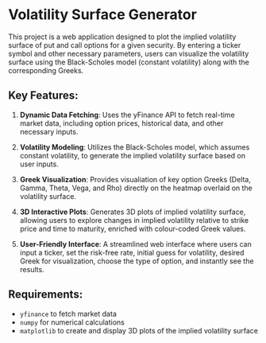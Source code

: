 # Volatility Surface Generator

This project is a web application designed to plot the implied volatility surface of put and call options for a given security. By entering a ticker symbol and other necessary parameters, users can visualize the volatility surface using the Black-Scholes model (constant volatility) along with the corresponding Greeks.

## Key Features:
1. **Dynamic Data Fetching**: Uses the yFinance API to fetch real-time market data, including option prices, historical data, and other necessary inputs.

2. **Volatility Modeling**: Utilizes the Black-Scholes model, which assumes constant volatility, to generate the implied volatility surface based on user inputs.

3. **Greek Visualization**: Provides visualiation of key option Greeks (Delta, Gamma, Theta, Vega, and Rho) directly on the heatmap overlaid on the volatility surface. 

4. **3D Interactive Plots**: Generates 3D plots of implied volatility surface, allowing users to explore changes in implied volatility relative to strike price and time to maturity, enriched with colour-coded Greek values.
   
5. **User-Friendly Interface**: A streamlined web interface where users can input a ticker, set the risk-free rate, initial guess for volatility, desired Greek for visualization, choose the type of option, and instantly see the results.



## Requirements:
- `yfinance` to fetch market data
- `numpy` for numerical calculations
- `matplotlib` to create and display 3D plots of the implied volatility surface
